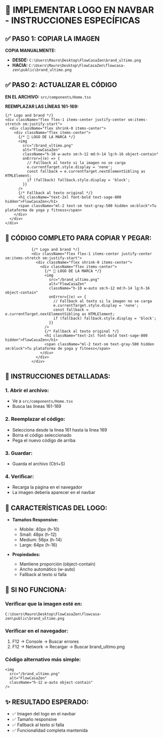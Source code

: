# 🎨 IMPLEMENTAR LOGO EN NAVBAR - INSTRUCCIONES ESPECÍFICAS

## ✅ PASO 1: COPIAR LA IMAGEN

**COPIA MANUALMENTE:**
- **DESDE:** `C:\Users\Mauro\Desktop\FlowCasaZen\brand_ultimo.png`
- **HACIA:** `C:\Users\Mauro\Desktop\FlowCasaZen\flowcasa-zen\public\brand_ultimo.png`

## ✅ PASO 2: ACTUALIZAR EL CÓDIGO

**EN EL ARCHIVO:** `src/components/Home.tsx`

**REEMPLAZAR LAS LÍNEAS 161-169:**

```tsx
{/* Logo and brand */}
<div className="flex flex-1 items-center justify-center sm:items-stretch sm:justify-start">
  <div className="flex shrink-0 items-center">
    <div className="flex items-center">
      {/* 🎨 LOGO DE LA MARCA */}
      <img 
        src="/brand_ultimo.png" 
        alt="FlowCasaZen" 
        className="h-10 w-auto sm:h-12 md:h-14 lg:h-16 object-contain"
        onError={(e) => {
          // Fallback al texto si la imagen no se carga
          e.currentTarget.style.display = 'none';
          const fallback = e.currentTarget.nextElementSibling as HTMLElement;
          if (fallback) fallback.style.display = 'block';
        }}
      />
      {/* Fallback al texto original */}
      <h1 className="text-2xl font-bold text-sage-800 hidden">FlowCasaZen</h1>
      <span className="ml-2 text-sm text-gray-500 hidden sm:block">Tu plataforma de yoga y fitness</span>
    </div>
  </div>
</div>
```

## 🎯 CÓDIGO COMPLETO PARA COPIAR Y PEGAR:

```tsx
            {/* Logo and brand */}
            <div className="flex flex-1 items-center justify-center sm:items-stretch sm:justify-start">
              <div className="flex shrink-0 items-center">
                <div className="flex items-center">
                  {/* 🎨 LOGO DE LA MARCA */}
                  <img 
                    src="/brand_ultimo.png" 
                    alt="FlowCasaZen" 
                    className="h-10 w-auto sm:h-12 md:h-14 lg:h-16 object-contain"
                    onError={(e) => {
                      // Fallback al texto si la imagen no se carga
                      e.currentTarget.style.display = 'none';
                      const fallback = e.currentTarget.nextElementSibling as HTMLElement;
                      if (fallback) fallback.style.display = 'block';
                    }}
                  />
                  {/* Fallback al texto original */}
                  <h1 className="text-2xl font-bold text-sage-800 hidden">FlowCasaZen</h1>
                  <span className="ml-2 text-sm text-gray-500 hidden sm:block">Tu plataforma de yoga y fitness</span>
                </div>
              </div>
            </div>
```

## 🔧 INSTRUCCIONES DETALLADAS:

### **1. Abrir el archivo:**
- Ve a `src/components/Home.tsx`
- Busca las líneas 161-169

### **2. Reemplazar el código:**
- Selecciona desde la línea 161 hasta la línea 169
- Borra el código seleccionado
- Pega el nuevo código de arriba

### **3. Guardar:**
- Guarda el archivo (Ctrl+S)

### **4. Verificar:**
- Recarga la página en el navegador
- La imagen debería aparecer en el navbar

## 🎨 CARACTERÍSTICAS DEL LOGO:

- **Tamaños Responsive:**
  - Mobile: 40px (h-10)
  - Small: 48px (h-12) 
  - Medium: 56px (h-14)
  - Large: 64px (h-16)

- **Propiedades:**
  - Mantiene proporción (object-contain)
  - Ancho automático (w-auto)
  - Fallback al texto si falla

## 🚨 SI NO FUNCIONA:

### **Verificar que la imagen esté en:**
```
C:\Users\Mauro\Desktop\FlowCasaZen\flowcasa-zen\public\brand_ultimo.png
```

### **Verificar en el navegador:**
1. F12 → Console → Buscar errores
2. F12 → Network → Recargar → Buscar brand_ultimo.png

### **Código alternativo más simple:**
```tsx
<img 
  src="/brand_ultimo.png" 
  alt="FlowCasaZen" 
  className="h-12 w-auto object-contain"
/>
```

## ✨ RESULTADO ESPERADO:

- ✅ Imagen del logo en el navbar
- ✅ Tamaño responsive
- ✅ Fallback al texto si falla
- ✅ Funcionalidad completa mantenida
